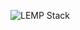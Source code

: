 ![LEMP Stack](https://github.com/silviob99/Project-2-Linux-Administration-NginX-MySQL-PHP-LEMP/assets/107585020/33b729a4-71a0-4c11-a6cd-c641dc87b29c)

